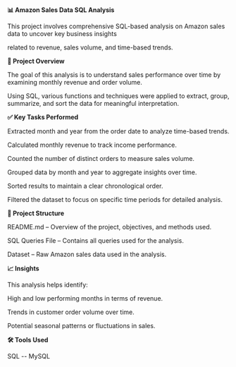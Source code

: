 **📊 Amazon Sales Data SQL Analysis**


This project involves comprehensive SQL-based analysis on Amazon sales data to uncover key business insights

related to revenue, sales volume, and time-based trends.

**📌 Project Overview**

The goal of this analysis is to understand sales performance over time by examining monthly revenue and order volume.

Using SQL, various functions and techniques were applied to extract, group, summarize, and sort the data for meaningful 
interpretation.


**✅ Key Tasks Performed**

Extracted month and year from the order date to analyze time-based trends.

Calculated monthly revenue to track income performance.

Counted the number of distinct orders to measure sales volume.

Grouped data by month and year to aggregate insights over time.

Sorted results to maintain a clear chronological order.

Filtered the dataset to focus on specific time periods for detailed analysis.


**📁 Project Structure**

README.md – Overview of the project, objectives, and methods used.

SQL Queries File – Contains all queries used for the analysis.

Dataset – Raw Amazon sales data used in the analysis.


**📈 Insights**

This analysis helps identify:

High and low performing months in terms of revenue.

Trends in customer order volume over time.

Potential seasonal patterns or fluctuations in sales.


**🛠️ Tools Used**

SQL -- MySQL





